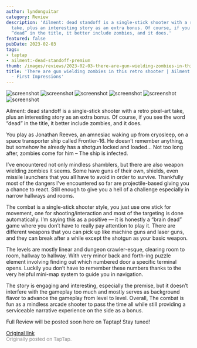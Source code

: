 ```yaml
---
author: lyndonguitar
category: Review
description: 'Ailment: dead standoff is a single-stick shooter with a retro pixel-art
  take, plus an interesting story as an extra bonus. Of course, if you see the word
  “dead” in the title, it better include zombies, and it does.'
featured: false
pubDate: 2023-02-03
tags:
- taptap
- ailment:-dead-standoff-premium
thumb: /images/reviews/2023-02-03-there-are-gun-wielding-zombies-in-this-retro-shooter--ailment-dead-standoff---first-impre-0.avif
title: 'There are gun wielding zombies in this retro shooter | Ailment: dead standoff
  - First Impressions'
---
```


<div class="gallery">
  <img src="/images/reviews/2023-02-03-there-are-gun-wielding-zombies-in-this-retro-shooter--ailment-dead-standoff---first-impre-0.avif" alt="screenshot" />
  <img src="/images/reviews/2023-02-03-there-are-gun-wielding-zombies-in-this-retro-shooter--ailment-dead-standoff---first-impre-1.avif" alt="screenshot" />
  <img src="/images/reviews/2023-02-03-there-are-gun-wielding-zombies-in-this-retro-shooter--ailment-dead-standoff---first-impre-2.avif" alt="screenshot" />
  <img src="/images/reviews/2023-02-03-there-are-gun-wielding-zombies-in-this-retro-shooter--ailment-dead-standoff---first-impre-3.avif" alt="screenshot" />
  <img src="/images/reviews/2023-02-03-there-are-gun-wielding-zombies-in-this-retro-shooter--ailment-dead-standoff---first-impre-4.avif" alt="screenshot" />
  <img src="/images/reviews/2023-02-03-there-are-gun-wielding-zombies-in-this-retro-shooter--ailment-dead-standoff---first-impre-5.avif" alt="screenshot" />
</div>

Ailment: dead standoff is a single-stick shooter with a retro pixel-art take, plus an interesting story as an extra bonus. Of course, if you see the word “dead” in the title, it better include zombies, and it does.

You play as Jonathan Reeves, an amnesiac waking up from cryosleep, on a space transporter ship called Frontier-16. He doesn’t remember anything, but somehow he already has a shotgun locked and loaded… Not too long after, zombies come for him – The ship is infected.

I’ve encountered not only mindless shamblers, but there are also weapon wielding zombies it seems. Some have guns of their own, shields, even missile launchers that you all have to avoid in order to survive. Thankfully most of the dangers I’ve encountered so far are projectile-based giving you a chance to react. Still enough to give you a hell of a challenge especially in narrow hallways and rooms.

The combat is a single-stick shooter style, you just use one stick for movement, one for shooting/interaction and most of the targeting is done automatically. I’m saying this as a positive — it is honestly a “brain dead” game where you don’t have to really pay attention to play it. There are different weapons that you can pick up like machine guns and laser guns, and they can break after a while except the shotgun as your basic weapon.

The levels are mostly linear and dungeon crawler-esque, clearing room to room, hallway to hallway. With very minor back and forth-ing puzzle element involving finding out which numbered door a specific terminal opens. Luckily you don’t have to remember these numbers thanks to the very helpful mini-map system to guide you in navigation.

The story is engaging and interesting, especially the premise, but it doesn’t interfere with the gameplay too much and mostly serves as background flavor to advance the gameplay from level to level. Overall, The combat is fun as a mindless arcade shooter to pass the time all while still providing a serviceable narrative experience on the side as a bonus.

Full Review will be posted soon here on Taptap! Stay tuned!

[Original link](https://www.taptap.io/post/4424133)<br><span style="font-size: 0.95em; color: #888;">Originally posted on TapTap.</span>